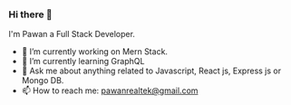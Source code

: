 ### Hi there 👋

I'm Pawan a Full Stack Developer.

- 🔭 I’m currently working on Mern Stack.
- 🌱 I’m currently learning GraphQL
- 💬 Ask me about anything related to Javascript, React js, Express js or Mongo DB.
- 📫 How to reach me: pawanrealtek@gmail.com
